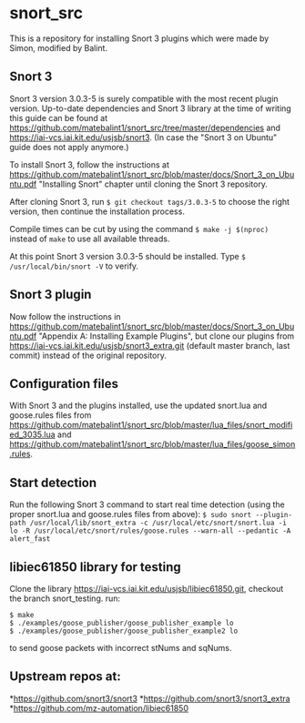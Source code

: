 # snort_src

This is a repository for installing Snort 3 plugins which were made by Simon, modified by Balint.

Snort 3
-------------

Snort 3 version 3.0.3-5 is surely compatible with the most recent plugin version. Up-to-date dependencies and Snort 3 library at the time of writing this guide can be found at https://github.com/matebalint1/snort_src/tree/master/dependencies and https://iai-vcs.iai.kit.edu/usjsb/snort3. (In case the "Snort 3 on Ubuntu" guide does not apply anymore.)

To install Snort 3, follow the instructions at https://github.com/matebalint1/snort_src/blob/master/docs/Snort_3_on_Ubuntu.pdf "Installing Snort" chapter until cloning the Snort 3 repository.

After cloning Snort 3, run `$ git checkout tags/3.0.3-5` to choose the right version, then continue the installation process.

Compile times can be cut by using the command `$ make -j $(nproc)` instead of `make` to use all available threads.

At this point Snort 3 version 3.0.3-5 should be installed. Type `$ /usr/local/bin/snort -V` to verify.

Snort 3 plugin
-------------

Now follow the instructions in https://github.com/matebalint1/snort_src/blob/master/docs/Snort_3_on_Ubuntu.pdf "Appendix A: Installing Example Plugins", but clone our plugins from https://iai-vcs.iai.kit.edu/usjsb/snort3_extra.git (default master branch, last commit) instead of the original repository.

Configuration files
-------------

With Snort 3 and the plugins installed, use the updated snort.lua and goose.rules files from https://github.com/matebalint1/snort_src/blob/master/lua_files/snort_modified_3035.lua and https://github.com/matebalint1/snort_src/blob/master/lua_files/goose_simon.rules.

Start detection
-------------

Run the following Snort 3 command to start real time detection (using the proper snort.lua and goose.rules files from above):
`$ sudo snort --plugin-path /usr/local/lib/snort_extra -c /usr/local/etc/snort/snort.lua -i lo -R /usr/local/etc/snort/rules/goose.rules --warn-all --pedantic -A alert_fast`

libiec61850 library for testing
-------------

Clone the library https://iai-vcs.iai.kit.edu/usjsb/libiec61850.git, checkout the branch snort_testing.
run:
```
$ make
$ ./examples/goose_publisher/goose_publisher_example lo
$ ./examples/goose_publisher/goose_publisher_example2 lo
```
to send goose packets with incorrect stNums and sqNums.


Upstream repos at:
-------------

*https://github.com/snort3/snort3
*https://github.com/snort3/snort3_extra
*https://github.com/mz-automation/libiec61850



